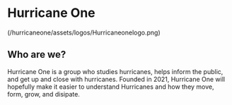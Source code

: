 # Hurricane One

(/hurricaneone/assets/logos/Hurricaneonelogo.png)

## Who are we?

Hurricane One is a group who studies hurricanes, helps inform the public, and get up and close with hurricanes.
Founded in 2021, Hurricane One will hopefully make it easier to understand Hurricanes and how they move, form, grow, and disipate.

